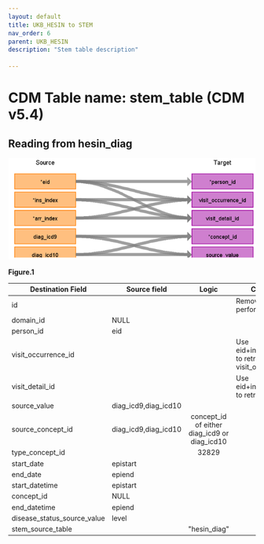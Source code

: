 ```yaml
---
layout: default
title: UKB_HESIN to STEM
nav_order: 6
parent: UKB_HESIN
description: "Stem table description"

---
```


# CDM Table name: stem_table (CDM v5.4)

## Reading from hesin_diag

![](images/image9.png)

**Figure.1**

| Destination Field | Source field | Logic | Comment field |
| --- | --- | :---: | --- |
| id|||Removed for performance reasons|
| domain_id | NULL | | | 
| person_id | eid | | | 
| visit_occurrence_id | | | Use eid+ins_index+arr_index to retrieve visit_occurrence_id |
| visit_detail_id|||Use eid+ins_index+arr_index to retrieve visit_detail_id |
| source_value| diag_icd9,diag_icd10 |||
| source_concept_id | diag_icd9,diag_icd10 | concept_id of either diag_icd9 or diag_icd10 | |
| type_concept_id |  | 32829 | |
| start_date | epistart | | |
| end_date | epiend | | |
| start_datetime | epistart |   | |
| concept_id  | NULL |  |  |
| end_datetime | epiend| | |
| disease_status_source_value | level| | |
| stem_source_table | | "hesin_diag" | |
 
